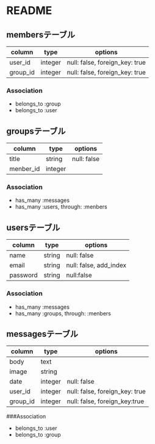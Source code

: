 # README

## membersテーブル

|column|type|options|
|------|----|-------|
|user_id|integer|null: false, foreign_key: true|
|group_id|integer|null: false, foreign_key: true|

### Association
- belongs_to :group
- belongs_to :user


## groupsテーブル

|column|type|options|
|------|----|-------|
|title|string|null: false|
|menber_id|integer||

### Association
- has_many :messages
- has_many :users, through: :menbers


## usersテーブル
|column|type|options|
|------|----|-------|
|name|string|null: false|
|email|string|null: false, add_index|
|password|string|null:false|

### Association
- has_many :messages
- has_many :groups, through: :menbers


## messagesテーブル
|column|type|options|
|------|----|-------|
|body|text||
|image|string||
|date|integer|null: false|
|user_id|integer|null: false, foreign_key: true|
|group_id|integer|null: false, foreign_key:true|

###Association
- belongs_to :user
- belongs_to :group